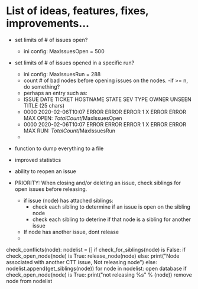 # List of ideas, features, fixes, improvements...

* set limits of # of issues open?
  * ini config: MaxIssuesOpen = 500
* set limits of # of issues opened in a specific run?
  * ini config: MaxIssuesRun = 288
  * count # of bad nodes before opening issues on the nodes. -if >= n, do something?
  * perhaps an entry such as: 
  * ISSUE   DATE               TICKET   HOSTNAME     STATE     SEV   TYPE   OWNER   UNSEEN      TITLE (25 chars)
  * 0000    2020-02-06T10:07   ERROR    ERROR        ERROR      1     X     ERROR   ERROR       MAX OPEN: $TotalCount/$MaxIssuesOpen
  * 0000    2020-02-06T10:07   ERROR    ERROR        ERROR      1     X     ERROR   ERROR       MAX RUN: $TotalCount/$MaxIssuesRun
  * 

* function to dump everything to a file
* improved statistics
* ability to reopen an issue



* PRIORITY: When closing and/or deleting an issue, check siblings for open issues before releasing.
  * if issue (node) has attached siblings:
    * check each sibling to determine if an issue is open on the sibling node
    * check each sibling to deterine if that node is a sibling for another issue
  * If node has another issue, dont release
  *

check_conflicts(node):
	nodelist = []
        if check_for_siblings(node) is False:
            if check_open_node(node) is True:
                 release_node(node)
            else:
                print("Node associated with another CTT issue, Not releasing node")
        else:
            nodelist.append(get_siblings(node))
            for node in nodelist:
               open database
               if check_open_node(node) is True:
                   print("not releasing %s" % (node))
                   remove node from nodelist
                

